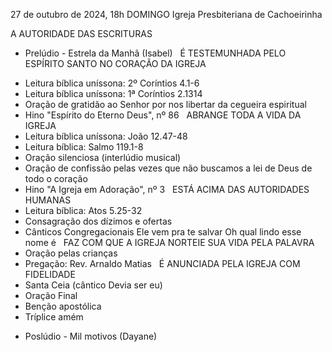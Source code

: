 27 de outubro de 2024, 18h DOMINGO
Igreja Presbiteriana de Cachoeirinha

A AUTORIDADE DAS ESCRITURAS
 
* Prelúdio - Estrela da Manhã (Isabel)
 
É TESTEMUNHADA PELO ESPÍRITO SANTO NO CORAÇÃO DA IGREJA
- Leitura bíblica uníssona: 2º Coríntios 4.1-6
- Leitura bíblica uníssona: 1ª Coríntios 2.1314
- Oração de gratidão ao Senhor por nos libertar da cegueira espiritual
- Hino "Espírito do Eterno Deus", nº 86
 
ABRANGE TODA A VIDA DA IGREJA  
- Leitura bíblica uníssona: João 12.47-48
- Leitura bíblica: Salmo 119.1-8
- Oração silenciosa (interlúdio musical)
- Oração de confissão pelas vezes que não buscamos a lei de Deus de todo o coração
- Hino "A Igreja em Adoração", nº 3
 
ESTÁ ACIMA DAS AUTORIDADES HUMANAS
- Leitura bíblica: Atos 5.25-32
- Consagração dos dízimos e ofertas
- Cânticos Congregacionais
Ele vem pra te salvar
Oh qual lindo esse nome é 
 
FAZ COM QUE A IGREJA NORTEIE SUA VIDA PELA PALAVRA
- Oração pelas crianças
- Pregação: Rev. Arnaldo Matias
 
É ANUNCIADA PELA IGREJA COM FIDELIDADE
- Santa Ceia (cântico Devia ser eu)
- Oração Final
- Benção apostólica
- Tríplice amém
 
* Poslúdio - Mil motivos (Dayane)